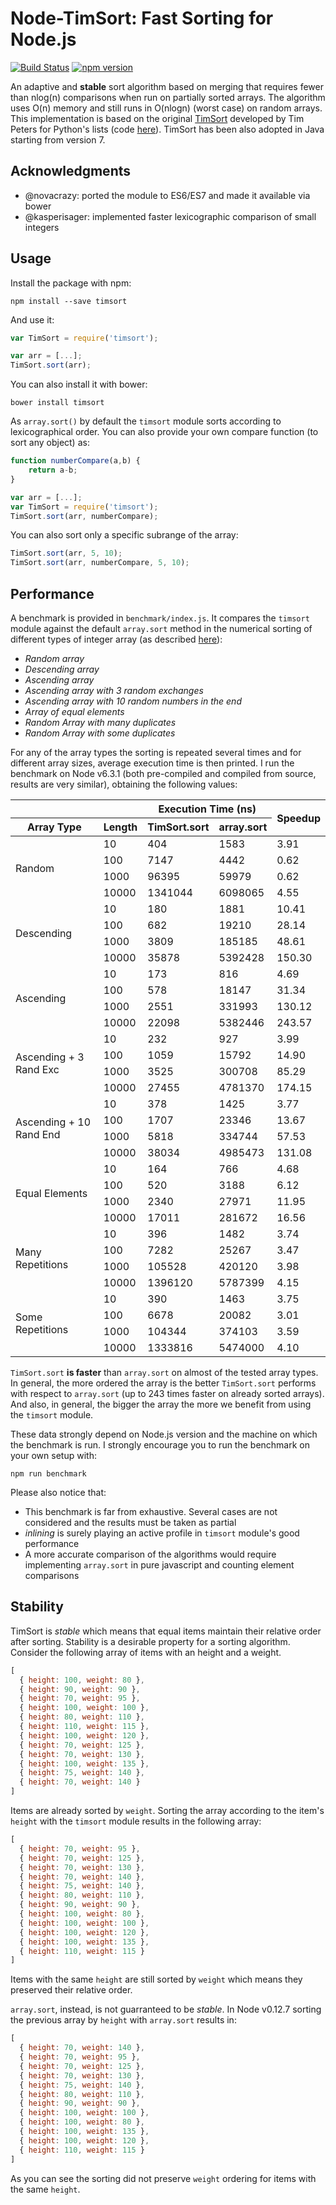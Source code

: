# Node-TimSort: Fast Sorting for Node.js

[![Build Status](https://travis-ci.org/mziccard/node-timsort.svg?branch=master)](https://travis-ci.org/mziccard/node-timsort)
[![npm version](https://badge.fury.io/js/timsort.svg)](https://www.npmjs.com/package/timsort)

An adaptive and **stable** sort algorithm based on merging that requires fewer than nlog(n) 
comparisons when run on partially sorted arrays. The algorithm uses O(n) memory and still runs in O(nlogn) 
(worst case) on random arrays.  
This implementation is based on the original 
[TimSort](http://svn.python.org/projects/python/trunk/Objects/listsort.txt) developed 
by Tim Peters for Python's lists (code [here](http://svn.python.org/projects/python/trunk/Objects/listobject.c)).
TimSort has been also adopted in Java starting from version 7.

## Acknowledgments

- @novacrazy: ported the module to ES6/ES7 and made it available via bower
- @kasperisager: implemented faster lexicographic comparison of small integers

## Usage

Install the package with npm:
```
npm install --save timsort
```
And use it:
```javascript
var TimSort = require('timsort');

var arr = [...];
TimSort.sort(arr);
```
You can also install it with bower:
```
bower install timsort
```
As `array.sort()` by default the `timsort` module sorts according to 
lexicographical order. 
You can also provide your own compare function (to sort any object) as:
```javascript
function numberCompare(a,b) {
    return a-b;
}

var arr = [...];
var TimSort = require('timsort');
TimSort.sort(arr, numberCompare);
```
You can also sort only a specific subrange of the array:
```javascript
TimSort.sort(arr, 5, 10);
TimSort.sort(arr, numberCompare, 5, 10);
```

## Performance

A benchmark is provided in `benchmark/index.js`. It compares the `timsort` module against 
the default `array.sort` method in the numerical sorting of different types of integer array 
(as described [here](http://svn.python.org/projects/python/trunk/Objects/listsort.txt)):

-  *Random array*
-  *Descending array*
-  *Ascending array*
-  *Ascending array with 3 random exchanges*
-  *Ascending array with 10 random numbers in the end*
-  *Array of equal elements*
-  *Random Array with many duplicates*
-  *Random Array with some duplicates*

For any of the array types the sorting is repeated several times and for 
different array sizes, average execution time is then printed. 
I run the benchmark on Node v6.3.1 (both pre-compiled and compiled from source,
results are very similar), obtaining the following values:

<table>
  <tr>
    <th></th><th></th>
    <th colspan="2">Execution Time (ns)</th>
    <th rowspan="2">Speedup</th>
  </tr>
  <tr>
    <th>Array Type</th>
    <th>Length</th>
    <th>TimSort.sort</th>
    <th>array.sort</th>
  </tr>
<tbody>
 <tr>
  <td rowspan="4">Random</td><td>10</td><td>404</td><td>1583</td><td>3.91</td>
 </tr>
 <tr>
  <td>100</td><td>7147</td><td>4442</td><td>0.62</td>
 </tr>
 <tr>
  <td>1000</td><td>96395</td><td>59979</td><td>0.62</td>
 </tr>
 <tr>
  <td>10000</td><td>1341044</td><td>6098065</td><td>4.55</td>
 </tr>
 <tr>
  <td rowspan="4">Descending</td><td>10</td><td>180</td><td>1881</td><td>10.41</td>
 </tr>
 <tr>
  <td>100</td><td>682</td><td>19210</td><td>28.14</td>
</tr>
 <tr>
  <td>1000</td><td>3809</td><td>185185</td><td>48.61</td>
 </tr>
 <tr>
  <td>10000</td><td>35878</td><td>5392428</td><td>150.30</td>
 </tr>
 <tr>
  <td rowspan="4">Ascending</td><td>10</td><td>173</td><td>816</td><td>4.69</td>
 </tr>
 <tr>
  <td>100</td><td>578</td><td>18147</td><td>31.34</td>
 </tr>
 <tr>
  <td>1000</td><td>2551</td><td>331993</td><td>130.12</td>
 </tr>
 <tr>
  <td>10000</td><td>22098</td><td>5382446</td><td>243.57</td>
 </tr>
 <tr>
  <td rowspan="4">Ascending + 3 Rand Exc</td><td>10</td><td>232</td><td>927</td><td>3.99</td>
 </tr>
 <tr>
  <td>100</td><td>1059</td><td>15792</td><td>14.90</td>
 </tr>
 <tr>
  <td>1000</td><td>3525</td><td>300708</td><td>85.29</td>
 </tr>
 <tr>
  <td>10000</td><td>27455</td><td>4781370</td><td>174.15</td>
 </tr>
 <tr>
  <td rowspan="4">Ascending + 10 Rand End</td><td>10</td><td>378</td><td>1425</td><td>3.77</td>
 </tr>
 <tr>
  <td>100</td><td>1707</td><td>23346</td><td>13.67</td>
 </tr>
 <tr>
  <td>1000</td><td>5818</td><td>334744</td><td>57.53</td>
 </tr>
 <tr>
  <td>10000</td><td>38034</td><td>4985473</td><td>131.08</td>
 </tr>
 <tr>
  <td rowspan="4">Equal Elements</td><td>10</td><td>164</td><td>766</td><td>4.68</td>
 </tr>
 <tr>
  <td>100</td><td>520</td><td>3188</td><td>6.12</td>
 </tr>
 <tr>
  <td>1000</td><td>2340</td><td>27971</td><td>11.95</td>
 </tr>
 <tr>
  <td>10000</td><td>17011</td><td>281672</td><td>16.56</td>
 </tr>
 <tr>
  <td rowspan="4">Many Repetitions</td><td>10</td><td>396</td><td>1482</td><td>3.74</td>
 </tr>
 <tr>
  <td>100</td><td>7282</td><td>25267</td><td>3.47</td>
 </tr>
 <tr>
  <td>1000</td><td>105528</td><td>420120</td><td>3.98</td>
 </tr>
 <tr>
  <td>10000</td><td>1396120</td><td>5787399</td><td>4.15</td>
 </tr>
 <tr>
  <td rowspan="4">Some Repetitions</td><td>10</td><td>390</td><td>1463</td><td>3.75</td>
 </tr>
 <tr>
  <td>100</td><td>6678</td><td>20082</td><td>3.01</td>
 </tr>
 <tr>
  <td>1000</td><td>104344</td><td>374103</td><td>3.59</td>
 </tr>
 <tr>
  <td>10000</td><td>1333816</td><td>5474000</td><td>4.10</td>
 </tr>
</tbody>
</table>

`TimSort.sort` **is faster** than `array.sort` on almost of the tested array types.
In general, the more ordered the array is the better `TimSort.sort` performs with respect to `array.sort` (up to 243 times faster on already sorted arrays).
And also, in general, the bigger the array the more we benefit from using
the `timsort` module.  

These data strongly depend on Node.js version and the machine on which the benchmark is run. I strongly encourage you to run the benchmark on your own setup with:
```
npm run benchmark
```
Please also notice that:

-  This benchmark is far from exhaustive. Several cases are not considered 
and the results must be taken as partial
-  *inlining* is surely playing an active profile in `timsort` module's good performance
-  A more accurate comparison of the algorithms would require implementing `array.sort` in pure javascript
and counting element comparisons

## Stability

TimSort is *stable* which means that equal items maintain their relative order 
after sorting. Stability is a desirable property for a sorting algorithm. 
Consider the following array of items with an height and a weight.
```javascript
[ 
  { height: 100, weight: 80 },
  { height: 90, weight: 90 },
  { height: 70, weight: 95 },
  { height: 100, weight: 100 },
  { height: 80, weight: 110 },
  { height: 110, weight: 115 },
  { height: 100, weight: 120 },
  { height: 70, weight: 125 },
  { height: 70, weight: 130 },
  { height: 100, weight: 135 },
  { height: 75, weight: 140 },
  { height: 70, weight: 140 } 
]
```
Items are already sorted by `weight`. Sorting the array 
according to the item's `height` with the `timsort` module 
results in the following array:
```javascript
[ 
  { height: 70, weight: 95 },
  { height: 70, weight: 125 },
  { height: 70, weight: 130 },
  { height: 70, weight: 140 },
  { height: 75, weight: 140 },
  { height: 80, weight: 110 },
  { height: 90, weight: 90 },
  { height: 100, weight: 80 },
  { height: 100, weight: 100 },
  { height: 100, weight: 120 },
  { height: 100, weight: 135 },
  { height: 110, weight: 115 } 
]
```
Items with the same  `height` are still sorted by `weight` which means they preserved their relative order.

`array.sort`, instead, is not guarranteed to be *stable*. In Node v0.12.7 
sorting the previous array by `height` with `array.sort` results in:
```javascript
[ 
  { height: 70, weight: 140 },
  { height: 70, weight: 95 },
  { height: 70, weight: 125 },
  { height: 70, weight: 130 },
  { height: 75, weight: 140 },
  { height: 80, weight: 110 },
  { height: 90, weight: 90 },
  { height: 100, weight: 100 },
  { height: 100, weight: 80 },
  { height: 100, weight: 135 },
  { height: 100, weight: 120 },
  { height: 110, weight: 115 } 
]
```
As you can see the sorting did not preserve `weight` ordering for items with the 
same `height`.
